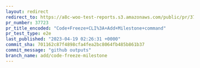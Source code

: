 ```yaml
---
layout: redirect
redirect_to: https://a8c-woo-test-reports.s3.amazonaws.com/public/pr/37723/e2e/index.html
pr_number: 37723
pr_title_encoded: "Code+Freeze+CLI%3A+Add+Milestone+command"
pr_test_type: e2e
last_published: "2023-04-19 02:26:31 +0000"
commit_sha: 701162c87f4898cfa4fea2bc8064fb485b861b37
commit_message: "github outputs"
branch_name: add/code-freeze-milestone
---
```

